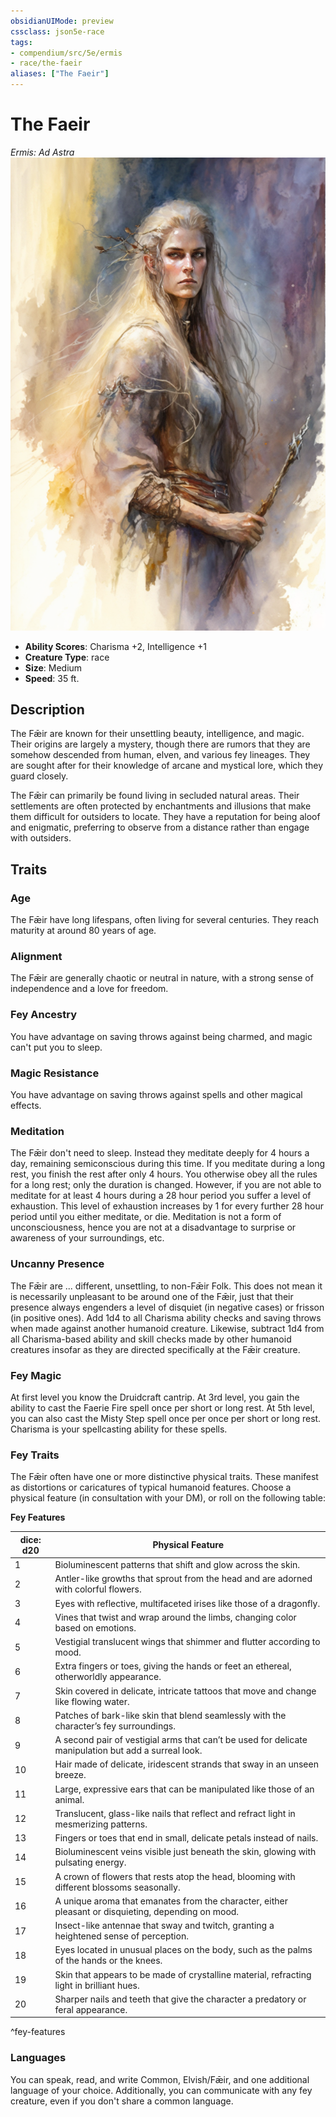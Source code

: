 ```yaml
---
obsidianUIMode: preview
cssclass: json5e-race
tags:
- compendium/src/5e/ermis
- race/the-faeir
aliases: ["The Faeir"]
---
```


# The Faeir
*Ermis: Ad Astra*
![](../../../assets/img/faeir.png)  

- **Ability Scores**: Charisma +2, Intelligence +1
- **Creature Type**: race
- **Size**: Medium
- **Speed**: 35 ft.


## Description

The Fǣir are known for their unsettling beauty, intelligence, and magic. Their origins are largely a mystery, though there are rumors that they are somehow descended from human, elven, and various fey lineages. They are sought after for their knowledge of arcane and mystical lore, which they guard closely.

The Fǣir can primarily be found living in secluded natural areas. Their settlements are often protected by enchantments and illusions that make them difficult for outsiders to locate. They have a reputation for being aloof and enigmatic, preferring to observe from a distance rather than engage with outsiders.


## Traits

### Age

The Fǣir have long lifespans, often living for several centuries. They reach maturity at around 80 years of age.

### Alignment

The Fǣir are generally chaotic or neutral in nature, with a strong sense of independence and a love for freedom.

### Fey Ancestry

You have advantage on saving throws against being charmed, and magic can't put you to sleep.

### Magic Resistance

You have advantage on saving throws against spells and other magical effects.

### Meditation

The Fǣir don't need to sleep. Instead they meditate deeply for 4 hours a day, remaining semiconscious during this time.  If you meditate during a long rest, you finish the rest after only 4 hours. You otherwise obey all the rules for a long rest; only the duration is changed. However, if you are not able to meditate for at least 4 hours during a 28 hour period you suffer a level of exhaustion. This level of exhaustion increases by 1 for every further 28 hour period until you either meditate, or die. Meditation is not a form of unconsciousness, hence you are not at a disadvantage to surprise or awareness of your surroundings, etc.

### Uncanny Presence

The Fǣir are ... different, unsettling, to non-Fǣir Folk. This does not mean it is necessarily unpleasant to be around one of the Fǣir, just that their presence always engenders a level of disquiet (in negative cases) or frisson (in positive ones). Add 1d4 to all Charisma ability checks and saving throws when made against another humanoid creature. Likewise, subtract 1d4 from all Charisma-based ability and skill checks made by other humanoid creatures insofar as they are directed specifically at the Fǣir creature.

### Fey Magic

At first level you know the Druidcraft cantrip. At 3rd level, you gain the ability to cast the Faerie Fire spell once per short or long rest. At 5th level, you can also cast the Misty Step spell once per once per short or long rest. Charisma is your spellcasting ability for these spells.

### Fey Traits

The Fǣir often have one or more distinctive physical traits. These manifest as distortions or caricatures of typical humanoid features. Choose a physical feature (in consultation with your DM), or roll on the following table:

**Fey Features**

| dice: d20 | Physical Feature |
|-----------|------------------|
| 1 | Bioluminescent patterns that shift and glow across the skin. |
| 2 | Antler-like growths that sprout from the head and are adorned with colorful flowers. |
| 3 | Eyes with reflective, multifaceted irises like those of a dragonfly. |
| 4 | Vines that twist and wrap around the limbs, changing color based on emotions. |
| 5 | Vestigial translucent wings that shimmer and flutter according to mood. |
| 6 | Extra fingers or toes, giving the hands or feet an ethereal, otherworldly appearance. |
| 7 | Skin covered in delicate, intricate tattoos that move and change like flowing water. |
| 8 | Patches of bark-like skin that blend seamlessly with the character’s fey surroundings. |
| 9 | A second pair of vestigial arms that can’t be used for delicate manipulation but add a surreal look. |
| 10 | Hair made of delicate, iridescent strands that sway in an unseen breeze. |
| 11 | Large, expressive ears that can be manipulated like those of an animal. |
| 12 | Translucent, glass-like nails that reflect and refract light in mesmerizing patterns. |
| 13 | Fingers or toes that end in small, delicate petals instead of nails. |
| 14 | Bioluminescent veins visible just beneath the skin, glowing with pulsating energy. |
| 15 | A crown of flowers that rests atop the head, blooming with different blossoms seasonally. |
| 16 | A unique aroma that emanates from the character, either pleasant or disquieting, depending on mood. |
| 17 | Insect-like antennae that sway and twitch, granting a heightened sense of perception. |
| 18 | Eyes located in unusual places on the body, such as the palms of the hands or the knees. |
| 19 | Skin that appears to be made of crystalline material, refracting light in brilliant hues. |
| 20 | Sharper nails and teeth that give the character a predatory or feral appearance. |
^fey-features

### Languages

You can speak, read, and write Common, Elvish/Fǣir, and one additional language of your choice. Additionally, you can communicate with any fey creature, even if you don't share a common language.